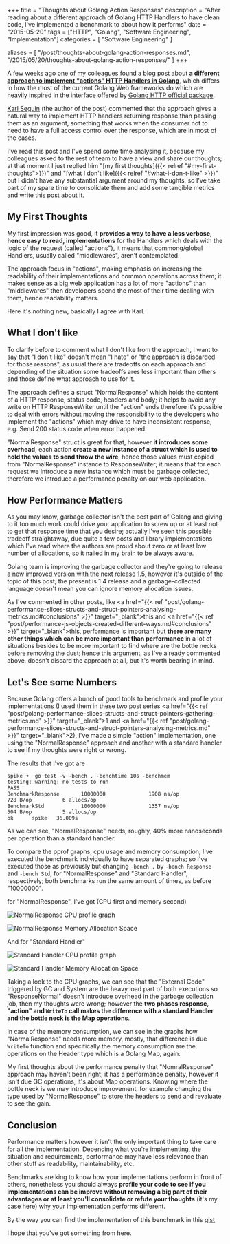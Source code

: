 +++
title = "Thoughts about Golang Action Responses"
description = "After reading about a different approach of Golang HTTP Handlers to have clean code, I've implemented a benchmark to about how it performs"
date = "2015-05-20"
tags = ["HTTP", "Golang", "Software Engineering", "Implementation"]
categories = [
  "Software Engineering"
]

aliases = [
  "/post/thoughts-about-golang-action-responses.md",
  "/2015/05/20/thoughts-about-golang-action-responses/"
]
+++

A few weeks ago one of my colleagues found a blog post about __<a href="http://openmymind.net/Go-action-responses/" target="_blank">a different approach to implement "actions" HTTP Handlers in Golang</a>__, which differs in how the most of the current Golang Web frameworks do which are heavily inspired in the interface offered by <a href="http://golang.org/pkg/net/http/#HandlerFunc" target="_blank">Golang HTTP official package</a>.

<a href="https://twitter.com/karlseguin" target="_blank" rel="nofollow">Karl Seguin</a> (the author of the post) commented that the approach gives a natural way to implement HTTP handlers returning response than passing them as an argument, something that works when the consumer not to need to have a full access control over the response, which are in most of the cases.

I've read this post and I've spend some time analysing it, because my colleagues asked to the rest of team to have a view and share our thoughts; at that moment I just replied him "[my first thoughts]({{< relref "#my-first-thoughts">}})" and "[what I don't like]({{< relref "#what-i-don-t-like" >}})" but I didn't have any substantial argument around my thoughts, so I've take part of my spare time to consolidate them and add some tangible metrics and write this post about it.


## My First Thoughts

My first impression was good, it __provides a way to have a less verbose, hence easy to read, implementations__ for the Handlers which deals with the logic of the request (called "actions"), it means that commong/global Handlers, usually called "middlewares", aren't contemplated.

The approach focus in "actions", making emphasis on increasing the readability of their implementations and common operations across them; it makes sense as a big web application has a lot of more "actions" than "middlewares" then developers spend the most of their time dealing with them, hence readability matters.

Here it's nothing new, basically I agree with Karl.


## What I don't like

To clarify before to comment what I don't like from the approach, I want to say that "I don't like" doesn't mean "I hate" or "the approach is discarded for those reasons", as usual there are tradeoffs on each approach and depending of the situation some tradeoffs ares less important than others and those define what approach to use for it.

The approach defines a struct "NormalResponse" which holds the content of a HTTP response, status code, headers and body; it helps to avoid any write on HTTP ResponseWriter until the "action" ends therefore it's possible to deal with errors without moving the responsibility to the developers who implement the "actions" which may drive to have inconsistent response, e.g. Send 200 status code when error happened.

"NormalResponse" struct is great for that, however __it introduces some overhead__; each action __create a new instance of a struct which is used to hold the values to send throw the wire__, hence those values must copied from "NormalResponse" instance to ResponseWriter; it means that for each request we introduce a new instance which must be garbage collected, therefore we introduce a performance penalty on our web application.


## How Performance Matters

As you may know, garbage collector isn't the best part of Golang and giving to it too much work could drive your application to screw up or at least not to get that response time that you desire; actually I've seen this possible tradeoff straightaway, due quite a few posts and library implementations which I've read where the authors are proud about zero or at least low number of allocations, so it nailed in my brain to be always aware.

Golang team is improving the garbage collector and they're going to release a <a href="http://llvm.cc/t/go-1-4-garbage-collection-plan-and-roadmap-golang-org/33" target="_blank">new improved version with the next release 1.5</a>, however it's outside of the topic of this post, the present is 1.4 release and a garbage-collected language doesn't mean you can ignore memory allocation issues.


As I've commented in other posts, like <a href="{{< ref "post/golang-performance-slices-structs-and-struct-pointers-analysing-metrics.md#conclusions" >}}" target="_blank">this</a> and <a href="{{< ref "post/performance-js-objects-created-different-ways.md#conclusions" >}}" target="_blank">this</a>, performance is important but __there are many other things which can be more important than performance__ in a lot of situations besides to be more important to find where are the bottle necks before removing the dust; hence this argument, as I've already commented above, doesn't discard the approach at all, but it's worth bearing in mind.


## Let's See some Numbers

Because Golang offers a bunch of good tools to benchmark and profile your implementations (I used them in these two post series <a href="{{< ref "post/golang-performance-slices-structs-and-struct-pointers-gathering-metrics.md" >}}" target="_blank">1</a> and <a href="{{< ref "post/golang-performance-slices-structs-and-struct-pointers-analysing-metrics.md" >}}" target="_blank">2</a>), I've made a simple "action" implementation, one using the "NormalResponse" approach and another with a standard handler to see if my thoughts were right or wrong.

The results that I've got are

```
spike ➜  go test -v -bench . -benchtime 10s -benchmem
testing: warning: no tests to run
PASS
BenchmarkResponse       10000000              1908 ns/op             728 B/op          6 allocs/op
BenchmarkStd            10000000              1357 ns/op             504 B/op          5 allocs/op
ok      spike   36.009s
```

As we can see, "NormalResponse" needs, roughly, 40% more nanoseconds per operation than a standard handler.

To compare the pprof graphs, cpu usage and memory consumption, I've executed the benchmark individually to have separated graphs; so I've executed those as previously but changing `-bench .` by `-bench Response` and `-bench Std`, for "NormalResponse" and "Standard Handler", respectively; both benchmarks run the same amount of times, as before "10000000".

for "NormalResponse", I've got (CPU first and memory second)

![NormalResponse CPU profile graph](https://s-media-cache-ak0.pinimg.com/originals/71/40/d1/7140d1c8694e9a2ec1780f232327a96c.png)

![NormalResponse Memory Allocation Space](https://s-media-cache-ak0.pinimg.com/originals/68/11/d7/6811d7cbe2d7fe949cad4621ba72183b.png)


And for "Standard Handler"

![Standard Handler CPU profile graph](https://s-media-cache-ak0.pinimg.com/originals/01/7f/4d/017f4dc3ab76f4c189e8bda8cbfc6705.png)

![Standard Handler Memory Allocation Space](https://s-media-cache-ak0.pinimg.com/originals/92/4d/13/924d13cb99fb7fdb6c6d54f7f3fe660a.png)


Taking a look to the CPU graphs, we can see that the "External Code" triggered by GC and System are the heavy load part of both executions so "ResponseNormal" doesn't introduce overhead in the garbage collection job, then my thoughts were wrong; however the __two phases response, "action" and `WriteTo` call makes the difference with a standard Handler and the bottle neck is the Map operations__.

In case of the memory consumption, we can see in the graphs how "NormalResponse" needs more memory, mostly, that difference is due `WriteTo` function and specifically the memory consumption are the operations on the Header type which is a Golang Map, again.

My first thoughts about the performance penalty that "NomralResponse" approach may haven't been right; it has a performance penalty, however it isn't due GC operations, it's about Map operations. Knowing where the bottle neck is we may introduce improvement, for example changing the type used by "NormalResponse" to store the headers to send and revaluate to see the gain.


## Conclusion

Performance matters however it isn't the only important thing to take care for all the implementation. Depending what you're implementing, the situation and requirements, performance may have less relevance than other stuff as readability, maintainability, etc.

Benchmarks are king to know how your implementations perform in front of others, nonetheless you should always __profile your code to see if you implementations can be improve without removing a big part of their advantages or at least you'll consolidate or refute your thoughts__ (it's my case here) why your implementation performs different.


By the way you can find the implementation of this benchmark in this <a href="https://gist.github.com/ifraixedes/056175e0cf312db88f0e" target="_blank">gist</a>


I hope that you've got something from here.
